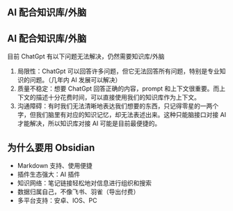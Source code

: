 ## AI 配合知识库/外脑
## AI 配合知识库/外脑

目前 ChatGpt 有以下问题无法解决，仍然需要知识库/外脑
1. 局限性：ChatGpt 可以回答许多问题，但它无法回答所有问题，特别是专业知识的问题。（几年内 AI 发展可以解决）
2. 质量不稳定：想要 ChatGpt 回答正确的内容，prompt 和上下文很重要。而上下文的描述十分花费时间，可以直接使用我们的知识库作为上下文。
3. 沟通障碍：有时我们无法清晰地表达我们想要的东西，只记得零星的一两个字，但我们脑里有对应的知识记忆，却无法表述出来。这种只能脑接口对接 AI 才能解决，所以知识库对接 AI 可能是目前最便捷的。


## 为什么要用 Obsidian
- Markdown 支持、使用便捷
- 插件生态强大：AI 插件
- 知识网络：笔记链接轻松地对信息进行组织和搜索
- 数据归属自己，不像飞书、羽雀（导出付费）
- 多平台支持：安卓、IOS、PC


